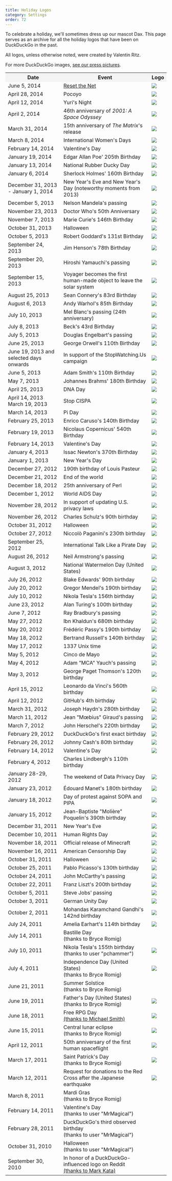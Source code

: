 ```yaml
---
title: Holiday Logos
category: Settings
order: 72
---
```


<style type="text/css">
    table.logos-table th {
        background: #f4f4f4;
    }
</style>

<p>
    To celebrate a holiday, we'll sometimes dress up our mascot Dax. This page
    serves as an archive for all the holiday logos that have been on DuckDuckGo in
    the past.
</p>

<p>All logos, unless otherwise noted, were created by Valentin Ritz.</p>

<p>
    For more DuckDuckGo images,
    <a href="https://duckduckgo.com/press">see our press pictures</a>.
</p>

<table class="bordered logos-table">
    <tbody>
        <tr>
            <th>Date</th>
            <th>Event</th>
            <th>Logo</th>
        </tr>
        <tr>
            <td>June 5, 2014</td>
            <td><a href="https://www.resetthenet.org/">Reset the Net</a></td>
            <td><img src="{{ site.baseurl }}/images/fb5a7e58b23313e8c852b2f9ec6a2f6a.png" /></td>
        </tr>
        <tr>
            <td>April 28, 2014</td>
            <td>Pocoyo</td>
            <td><img src="{{ site.baseurl }}/images/7d034e37b679aa44dc50520bbea23605.png" /></td>
        </tr>
        <tr>
            <td>April 12, 2014</td>
            <td>Yuri's Night</td>
            <td><img src="{{ site.baseurl }}/images/7b60fb99da2db95ca60811b1a7aea79b.png" /></td>
        </tr>
        <tr>
            <td>April 2, 2014</td>
            <td>46th anniversary of <em>2001: A Space Odyssey</em></td>
            <td><img src="{{ site.baseurl }}/images/5a231202e8415d3940ce09fa560a7292.png" /></td>
        </tr>
        <tr>
            <td>March 31, 2014</td>
            <td>15th anniversary of <em>The Matrix</em>'s release</td>
            <td>
                <img src="{{ site.baseurl }}/images/2291e0a7248ef66e60686f161361f03d.png" />
            </td>
        </tr>
        <tr>
            <td>March 8, 2014</td>
            <td>International Women's Days</td>
            <td>
                <img src="{{ site.baseurl }}/images/d0d2f6cdf2d15d5e7362779f2d49f589.png" />
            </td>
        </tr>
        <tr>
            <td>February 14, 2014</td>
            <td>Valentine's Day</td>
            <td>
                <img src="{{ site.baseurl }}/images/ca988f770c9286b5c8980ca682b06829.png" />
            </td>
        </tr>
        <tr>
            <td>January 19, 2014</td>
            <td>Edgar Allan Poe' 205th Birthday</td>
            <td>
                <img src="{{ site.baseurl }}/images/14cf9055334d82fff8facfd28e5dffec.png" />
            </td>
        </tr>
        <tr>
            <td>January 13, 2014</td>
            <td>National Rubber Ducky Day</td>
            <td>
                <img src="{{ site.baseurl }}/images/2436530af1260028c652fe48b6c8e433.png" />
            </td>
        </tr>
        <tr>
            <td>January 6, 2014</td>
            <td>Sherlock Holmes' 160th Birthday</td>
            <td>
                <img src="{{ site.baseurl }}/images/fe65b2802c5a614552f851b371cdecad.png" />
            </td>
        </tr>
        <tr>
            <td>December 31, 2013 - January 1, 2014</td>
            <td>New Year's Eve and New Year's Day (noteworthy moments from 2013)</td>
            <td>
                <img src="{{ site.baseurl }}/images/46ce6d01dcc238ad39eb35b3fe8c26e3.png" />
            </td>
        </tr>
        <tr>
            <td>December 5, 2013</td>
            <td>Nelson Mandela's passing</td>
            <td>
                <img src="{{ site.baseurl }}/images/095bc9d5c4920fa53a85cc307b42581e.png" />
            </td>
        </tr>
        <tr>
            <td>November 23, 2013</td>
            <td>Doctor Who's 50th Anniversary</td>
            <td>
                <img src="{{ site.baseurl }}/images/df96c08de50479e6e171067c3753ea0f.png" />
            </td>
        </tr>
        <tr>
            <td>November 7, 2013</td>
            <td>Marie Curie's 146th Birthday</td>
            <td>
                <img src="{{ site.baseurl }}/images/e61cd6f85c060c2058e1ba4c4b554795.png" />
            </td>
        </tr>
        <tr>
            <td>October 31, 2013</td>
            <td>Halloween</td>
            <td>
                <img src="{{ site.baseurl }}/images/df9a8281c38f28db30a48f4b2d2b0053.png" />
            </td>
        </tr>
        <tr>
            <td>October 5, 2013</td>
            <td>Robert Goddard's 131st Birthday</td>
            <td>
                <img src="{{ site.baseurl }}/images/1e1ce29e2b573367b77efe28ede6d6db.png" />
            </td>
        </tr>
        <tr>
            <td>September 24, 2013</td>
            <td>Jim Henson's 78th Birthday</td>
            <td>
                <img src="{{ site.baseurl }}/images/6ea5a5e33510b5b3b62fb629b00c8ac6.png" />
            </td>
        </tr>
        <tr>
            <td>September 20, 2013</td>
            <td>Hiroshi Yamauchi's passing</td>
            <td>
                <img src="{{ site.baseurl }}/images/edafee924b4eb82ab4377a0d58b655c7.png" />
            </td>
        </tr>
        <tr>
            <td>September 15, 2013</td>
            <td>
                Voyager becomes the first human-made object to leave the solar system
            </td>
            <td>
                <img src="{{ site.baseurl }}/images/7fe9e064848847f92c09d6f4c8c6d1cf.png" />
            </td>
        </tr>
        <tr>
            <td>August 25, 2013</td>
            <td>Sean Connery's 83rd Birthday</td>
            <td>
                <img src="{{ site.baseurl }}/images/41e7ff2504edb7d97561a54cc3d4e334.png" />
            </td>
        </tr>
        <tr>
            <td>August 6, 2013</td>
            <td>Andy Warhol's 85th Birthday</td>
            <td>
                <img src="{{ site.baseurl }}/images/dfb7bee0229cd8329d8f3eaf440c1550.png" />
            </td>
        </tr>
        <tr>
            <td>July 10, 2013</td>
            <td>Mel Blanc's passing (24th anniversary)</td>
            <td>
                <img src="{{ site.baseurl }}/images/3b1674bfbae31c9b3f311f2d500f0541.170220" />
            </td>
        </tr>
        <tr>
            <td>July 8, 2013</td>
            <td>Beck's 43rd Birthday</td>
            <td>
                <img src="{{ site.baseurl }}/images/ee3c594f74aaab0d72f0894162eb4d04.170221" />
            </td>
        </tr>
        <tr>
            <td>July 5, 2013</td>
            <td>Douglas Engelbart's passing</td>
            <td>
                <img src="{{ site.baseurl }}/images/5f72264c4e6506d547ce6f859bf28459.169316" />
            </td>
        </tr>
        <tr>
            <td>June 25, 2013</td>
            <td>George Orwell's 110th Birthday</td>
            <td>
                <img src="{{ site.baseurl }}/images/81bb488c58bceb360daad9c0bc37c2c0.166793" />
            </td>
        </tr>
        <tr>
            <td>June 19, 2013 and selected days onwards</td>
            <td>In support of the StopWatching.Us campaign</td>
            <td>
                <img src="{{ site.baseurl }}/images/6cc9a2deb21939a1ee155fd3e432e143.166809" />
            </td>
        </tr>
        <tr>
            <td>June 5, 2013</td>
            <td>Adam Smith's 110th Birthday</td>
            <td>
                <img src="{{ site.baseurl }}/images/031657d136026491f7b9755859eccd02.166798" />
            </td>
        </tr>
        <tr>
            <td>May 7, 2013</td>
            <td>Johannes Brahms' 180th Birthday</td>
            <td>
                <img src="{{ site.baseurl }}/images/80fee2ecee995091edd46db57c914684.166789" />
            </td>
        </tr>
        <tr>
            <td>April 25, 2013</td>
            <td>DNA Day</td>
            <td>
                <img src="{{ site.baseurl }}/images/c3ef239f386fab823947bb55c957049a.166787" />
            </td>
        </tr>
        <tr>
            <td>
                April 14, 2013<br />
                March 19, 2013
            </td>
            <td>Stop CISPA</td>
            <td>
                <img src="{{ site.baseurl }}/images/c8aaef88f478d80c3abf54fffd06f370.131733" />
            </td>
        </tr>
        <tr>
            <td>March 14, 2013</td>
            <td>Pi Day</td>
            <td>
                <img src="{{ site.baseurl }}/images/6b13611fa6863eb3262ca0197615e05f.128688" />
            </td>
        </tr>
        <tr>
            <td>February 25, 2013</td>
            <td>Enrico Caruso's 140th Birthday</td>
            <td>
                <img src="{{ site.baseurl }}/images/4126b15b9bcff77741896c43e8541464.127538" />
            </td>
        </tr>
        <tr>
            <td>February 19, 2013</td>
            <td>Nicolaus Copernicus' 540th Birthday</td>
            <td>
                <img src="{{ site.baseurl }}/images/26e8ce9e5e82cad9c80f7a90157813c3.118993" />
            </td>
        </tr>
        <tr>
            <td>February 14, 2013</td>
            <td>Valentine's Day</td>
            <td>
                <img src="{{ site.baseurl }}/images/2b63b524e1e0f6aca83ff67ca1902b1c.118994" />
            </td>
        </tr>
        <tr>
            <td>January 4, 2013</td>
            <td>Issac Newton's 370th Birthday</td>
            <td>
                <img src="{{ site.baseurl }}/images/a2f9a9cd5156b0e0c87a51a29b4b08fe.118996" />
            </td>
        </tr>
        <tr>
            <td>January 1, 2013</td>
            <td>New Year's Day</td>
            <td>
                <img src="{{ site.baseurl }}/images/b087daa06efc5d559aaaf7307d86b4f8.102798" />
            </td>
        </tr>
        <tr>
            <td>December 27, 2012</td>
            <td>190th birthday of Louis Pasteur</td>
            <td>
                <img src="{{ site.baseurl }}/images/95c6c99a5ab3f2dc16284ea9fd13156f.102799" />
            </td>
        </tr>
        <tr>
            <td>December 21, 2012</td>
            <td>End of the world</td>
            <td>
                <img src="{{ site.baseurl }}/images/d7be1361344f43ab23f7d813f14be85b.101463" />
            </td>
        </tr>
        <tr>
            <td>December 18, 2012</td>
            <td>25th anniversary of Perl</td>
            <td>
                <img src="{{ site.baseurl }}/images/a27e1c275660f35bc12cc64f2e695f39.101464" />
            </td>
        </tr>
        <tr>
            <td>December 1, 2012</td>
            <td>World AIDS Day</td>
            <td>
                <img src="{{ site.baseurl }}/images/11d8784a5b865ecea7d23e7229c09555.98178" />
            </td>
        </tr>
        <tr>
            <td>November 28, 2012</td>
            <td>In support of updating U.S. privacy laws
            </td>
            <td>
                <img src="{{ site.baseurl }}/images/ebca1c42063397647b263e4a5e26a373.95453" />
            </td>
        </tr>
        <tr>
            <td>November 26, 2012</td>
            <td>Charles Schulz's 90th birthday</td>
            <td>
                <img src="{{ site.baseurl }}/images/31b6c06f94e2d9c377718d3ebf8e3e9c.94663" />
            </td>
        </tr>
        <tr>
            <td>October 31, 2012</td>
            <td>Halloween</td>
            <td>
                <img src="{{ site.baseurl }}/images/aa8640dfcf791b0ad62154386d274286.87533" />
            </td>
        </tr>
        <tr>
            <td>October 27, 2012</td>
            <td>Niccolò Paganini's 230th birthday</td>
            <td>
                <img src="{{ site.baseurl }}/images/7b34511699723174dcad40b7648637ec.86601" />
            </td>
        </tr>
        <tr>
            <td>September 25, 2012</td>
            <td>International Talk Like a Pirate Day</td>
            <td>
                <img src="{{ site.baseurl }}/images/c0512b727ee7ee501c5ddfcc1f232558.77478" />
            </td>
        </tr>
        <tr>
            <td>August 26, 2012</td>
            <td>Neil Armstrong's passing</td>
            <td>
                <img src="{{ site.baseurl }}/images/1adddbce3edf2a72f655c773a038c456.72167" />
            </td>
        </tr>
        <tr>
            <td>August 3, 2012</td>
            <td>National Watermelon Day (United States)</td>
            <td>
                <img src="{{ site.baseurl }}/images/297bb323e931cb6c12a6e5c704fb84c9.65641" />
            </td>
        </tr>
        <tr>
            <td>July 26, 2012</td>
            <td>Blake Edwards' 90th birthday</td>
            <td>
                <img src="{{ site.baseurl }}/images/37ee5e78d1cabd8b2db6d6bff5a2be9c.62930" />
            </td>
        </tr>
        <tr>
            <td>July 20, 2012</td>
            <td>Gregor Mendel's 190th birthday</td>
            <td>
                <img src="{{ site.baseurl }}/images/8969af29856e3fb366441dbcd8489991.61820" />
            </td>
        </tr>
        <tr>
            <td>July 10, 2012</td>
            <td>Nikola Tesla's 156th birthday</td>
            <td>
                <img src="{{ site.baseurl }}/images/79fd516d8ff1629dd3ce83f852417551.58740" />
            </td>
        </tr>
        <tr>
            <td>June 23, 2012</td>
            <td>Alan Turing's 100th birthday</td>
            <td>
                <img src="{{ site.baseurl }}/images/2cdd5bef38cb00cb4b7d00a24ce88bc7.55388" />
            </td>
        </tr>
        <tr>
            <td>June 7, 2012</td>
            <td>Ray Bradbury's passing</td>
            <td>
                <img src="{{ site.baseurl }}/images/a0da853aec19b329a28e74364e5057ec.51692" />
            </td>
        </tr>
        <tr>
            <td>May 27, 2012</td>
            <td>Ibn Khaldun's 680th birthday</td>
            <td>
                <img src="{{ site.baseurl }}/images/d08874bf86e4372740f7a17596620855.50029" />
            </td>
        </tr>
        <tr>
            <td>May 20, 2012</td>
            <td>Frédéric Passy's 190th birthday</td>
            <td>
                <img src="{{ site.baseurl }}/images/919e0fe747781999656e30321af2390a.50028" />
            </td>
        </tr>
        <tr>
            <td>May 18, 2012</td>
            <td>Bertrand Russell's 140th birthday</td>
            <td>
                <img src="{{ site.baseurl }}/images/378076a0c201bcf7eeffc95ff42d9bbb.48625" />
            </td>
        </tr>
        <tr>
            <td>May 17, 2012</td>
            <td>1337 Unix time</td>
            <td>
                <img src="{{ site.baseurl }}/images/82ab13ee81f3c379cff302f438e2a181.50032" />
            </td>
        </tr>
        <tr>
            <td>May 5, 2012</td>
            <td>Cinco de Mayo</td>
            <td>
                <img src="{{ site.baseurl }}/images/cf1e6b20c31f78b2fe1cf7a78f2af46b.50033" />
            </td>
        </tr>
        <tr>
            <td>May 4, 2012</td>
            <td>Adam "MCA" Yauch's passing</td>
            <td>
                <img src="{{ site.baseurl }}/images/f7feea41dd21024929b0288ca82222a1.50031" />
            </td>
        </tr>
        <tr>
            <td>May 3, 2012</td>
            <td>George Paget Thomson's 120th birthday</td>
            <td>
                <img src="{{ site.baseurl }}/images/4972d54915eee8988da480599db75e79.48627" />
            </td>
        </tr>
        <tr>
            <td>April 15, 2012</td>
            <td>Leonardo da Vinci's 560th birthday</td>
            <td>
                <img src="{{ site.baseurl }}/images/a198d695946acf2a628308eef5011ecc.46430" />
            </td>
        </tr>
        <tr>
            <td>April 12, 2012</td>
            <td>GitHub's 4th birthday</td>
            <td>
                <img src="{{ site.baseurl }}/images/374274c6367b6141cc252d29f63e0d5c.46444" />
            </td>
        </tr>
        <tr>
            <td>March 31, 2012</td>
            <td>Joseph Haydn's 280th birthday</td>
            <td>
                <img src="{{ site.baseurl }}/images/ac4e5a90108a232e2ed7c76b9a3d2a4b.46431" />
            </td>
        </tr>
        <tr>
            <td>March 11, 2012</td>
            <td>Jean "Mœbius" Giraud's passing</td>
            <td>
                <img src="{{ site.baseurl }}/images/92fcb1f30ab859a07d2cb7702d0c3d63.46432" />
            </td>
        </tr>
        <tr>
            <td>March 7, 2012</td>
            <td>John Herschel's 220th birthday</td>
            <td>
                <img src="{{ site.baseurl }}/images/ce8890a09ef3c9d2273f321b8a4db8c9.46429" />
            </td>
        </tr>
        <tr>
            <td>February 29, 2012</td>
            <td>DuckDuckGo's first exact birthday<br /></td>
            <td>
                <img src="{{ site.baseurl }}/images/170ea97ebd7978ada1b5e930230a8b9a.46433" />
            </td>
        </tr>
        <tr>
            <td>February 26, 2012</td>
            <td>Johnny Cash's 80th birthday</td>
            <td><img src="{{ site.baseurl }}/images/340ea432a2c8b637115ecf46a3582d81.46434" /></td>
        </tr>
        <tr>
            <td>February 14, 2012</td>
            <td>Valentine's Day</td>
            <td>
                <img src="{{ site.baseurl }}/images/159208f5888f05d6d6c87ce83e225b28.46452" />
            </td>
        </tr>
        <tr>
            <td>February 4, 2012</td>
            <td>Charles Lindbergh's 110th birthday</td>
            <td>
                <img alt="" src="{{ site.baseurl }}/images/06d5d48d3cfe433347e0976ea588c94a.46435" />
            </td>
        </tr>
        <tr>
            <td>January 28-29, 2012</td>
            <td>The weekend of Data Privacy Day</td>
            <td><img src="{{ site.baseurl }}/images/0975187f59e10c2a06e9ba0d27aee953.46436" /></td>
        </tr>
        <tr>
            <td>January 23, 2012</td>
            <td>Édouard Manet's 180th birthday</td>
            <td><img src="{{ site.baseurl }}/images/85cea1822376c4d078ed4308d62b3a8c.46437" /></td>
        </tr>
        <tr>
            <td>January 18, 2012</td>
            <td>Day of protest against SOPA and PIPA</td>
            <td><img src="{{ site.baseurl }}/images/3f30bd594931e48e1ec40f72c4d9f135.46450" /></td>
        </tr>
        <tr>
            <td>January 15, 2012</td>
            <td>Jean-Baptiste "Molière" Poquelin's 390th birthday</td>
            <td><img src="{{ site.baseurl }}/images/8ff4b120ed2d5f7e80eb1aa989981220.46438" /></td>
        </tr>
        <tr>
            <td>December 31, 2011</td>
            <td>New Year's Eve</td>
            <td>
                <img src="{{ site.baseurl }}/images/a04dda75234dad6f1a1afe19ef94deab.46443" />
            </td>
        </tr>
        <tr>
            <td>December 10, 2011</td>
            <td>Human Rights Day</td>
            <td><img src="{{ site.baseurl }}/images/e06a49bfc87aeacf3460e5e82ced7c57.42797" /></td>
        </tr>
        <tr>
            <td>November 18, 2011</td>
            <td>Official release of Minecraft</td>
            <td><img src="{{ site.baseurl }}/images/ac63f70b851931b1da2a727e43c19faf.42798" /></td>
        </tr>
        <tr>
            <td>November 16, 2011</td>
            <td>American Censorship Day</td>
            <td><img src="{{ site.baseurl }}/images/1553c1648ad5e369159c09da8e8c0bde.42799" /></td>
        </tr>
        <tr>
            <td>October 31, 2011</td>
            <td>Halloween</td>
            <td>
                <img src="{{ site.baseurl }}/images/210537276b1312e81287ee5d325c1288.46439" />
            </td>
        </tr>
        <tr>
            <td>October 25, 2011</td>
            <td>Pablo Picasso's 130th birthday</td>
            <td>
                <img src="{{ site.baseurl }}/images/f8c38e079cae508f5ecec2f2b5d61efa.46445" />
            </td>
        </tr>
        <tr>
            <td>October 24, 2011</td>
            <td>John McCarthy's passing</td>
            <td>
                <img src="{{ site.baseurl }}/images/58c6fcac869e757e2f60305d85a9025b.46440" />
            </td>
        </tr>
        <tr>
            <td>October 22, 2011</td>
            <td>Franz Liszt's 200th birthday</td>
            <td>
                <img src="{{ site.baseurl }}/images/2375b211f475811b67c01f7f529bc047.46441" />
            </td>
        </tr>
        <tr>
            <td>October 5, 2011</td>
            <td>Steve Jobs' passing</td>
            <td>
                <img src="{{ site.baseurl }}/images/e91ab6e751ce6800363ec8fe244b6ed2.46451" />
            </td>
        </tr>
        <tr>
            <td>October 3, 2011</td>
            <td>German Unity Day</td>
            <td>
                <img src="{{ site.baseurl }}/images/e14f8f26c0a62f1e2dc7092343e40c68.48645" />
            </td>
        </tr>
        <tr>
            <td>October 2, 2011</td>
            <td>Mohandas Karamchand Gandhi's 142nd birthday</td>
            <td>
                <img src="{{ site.baseurl }}/images/22eb791b1576d3ecf434e7aa27c985aa.46442" />
            </td>
        </tr>
        <tr>
            <td>July 24, 2011</td>
            <td>Amelia Earhart's 114th birthday</td>
            <td>
                <img src="{{ site.baseurl }}/images/16e62f01aa856fcef809279cd44e1912.48649" />
            </td>
        </tr>
        <tr>
            <td>July 14, 2011</td>
            <td>
                Bastille Day<br />
                (thanks to Bryce Romig)
            </td>
            <td>
                <img alt="" src="{{ site.baseurl }}/images/37725ecb6d17f231129d41a4b6673b8d.48653" />
            </td>
        </tr>
        <tr>
            <td>July 10, 2011</td>
            <td>
                Nikola Tesla's 155th birthday<br />
                (thanks to user "pchammer")
            </td>
            <td>
                <img src="{{ site.baseurl }}/images/35a43840a6bafff8c5907c0c8f8b8c9b.48661" />
            </td>
        </tr>
        <tr>
            <td>July 4, 2011</td>
            <td>
                Independence Day (United States)<br />
                (thanks to Bryce Romig)
            </td>
            <td>
                <img src="{{ site.baseurl }}/images/2bd1c25fdc5b13c0cba4b879aacf218b.46453" />
            </td>
        </tr>
        <tr>
            <td>June 21, 2011</td>
            <td>
                Summer Solstice<br />
                (thanks to Bryce Romig)
            </td>
            <td>
                <img alt="" src="{{ site.baseurl }}/images/b0c0b89ad8a91f23901ebc75ce9d52b8.46454" />
            </td>
        </tr>
        <tr>
            <td>June 19, 2011</td>
            <td>
                Father's Day (United States)<br />
                (thanks to Bryce Romig)
            </td>
            <td><img src="{{ site.baseurl }}/images/7e275711ca7dd18da829df3a4b287bf6.46455" /></td>
        </tr>
        <tr>
            <td>June 18, 2011</td>
            <td>
                Free RPG Day<br /><a href="https://twitter.com/crazedpsyc">(thanks to Michael Smith)</a>
            </td>
            <td><img src="{{ site.baseurl }}/images/54418a22e7583ab1a58d02d8426b1a26.48633" /></td>
        </tr>
        <tr>
            <td>June 15, 2011</td>
            <td>
                Central lunar eclipse<br />
                (thanks to Bryce Romig)
            </td>
            <td><img src="{{ site.baseurl }}/images/700b22a31cda39475ccaefc623cbaae5.48634" /></td>
        </tr>
        <tr>
            <td>April 12, 2011</td>
            <td>50th anniversary of the first human spaceflight</td>
            <td><img src="{{ site.baseurl }}/images/dab210827d72d683c673e9f353b6ffed.48639" /></td>
        </tr>
        <tr>
            <td>March 17, 2011</td>
            <td>
                Saint Patrick's Day<br />
                (thanks to Bryce Romig)
            </td>
            <td><img src="{{ site.baseurl }}/images/74a80066e9ea2e9c2ba92be46cce5918.48641" /></td>
        </tr>
        <tr>
            <td>March 12, 2011</td>
            <td>Request for donations to the Red Cross after the Japanese earthquake</td>
            <td><img src="{{ site.baseurl }}/images/89e31a510004a829fcc2d699a567af01.48643" /></td>
        </tr>
        <tr>
            <td>March 8, 2011</td>
            <td>
                Mardi Gras<br />
                (thanks to Bryce Romig)
            </td>
            <td>
                <img alt="" src="{{ site.baseurl }}/images/47e6ed954cdd0a019eee889321ab4120.48647" />
            </td>
        </tr>
        <tr>
            <td>February 14, 2011</td>
            <td>
                Valentine's Day<br />
                (thanks to user "MrMagical")
            </td>
            <td>
                <img alt="" src="{{ site.baseurl }}/images/563b8a2aae0bb7fc5898637f2fa1094d.48648" />
            </td>
        </tr>
        <tr>
            <td>February 28, 2011</td>
            <td>
                DuckDuckGo's third observed birthday<br />
                (thanks to user "MrMagical")
            </td>
            <td>
                <img alt="" src="{{ site.baseurl }}/images/3961d737bf1f589d599e4c4d82b29d65.48662" />
            </td>
        </tr>
        <tr>
            <td>October 31, 2010</td>
            <td>
                Halloween<br />
                (thanks to user "MrMagical")
            </td>
            <td>
                <img alt="" src="{{ site.baseurl }}/images/97a707f14250e8e4782aff4ab640f97d.48651" />
            </td>
        </tr>
        <tr>
            <td>September 30, 2010</td>
            <td>
                In honor of a DuckDuckGo-influenced logo on Reddit<br /><a href="https://twitter.com/markkata">(thanks to Mark Kata)</a>
            </td>
            <td>
                <img alt="" src="{{ site.baseurl }}/images/f93d52277dd08d1b03dd01c2f020fb34.48659" />
            </td>
        </tr>
    </tbody>
</table>
